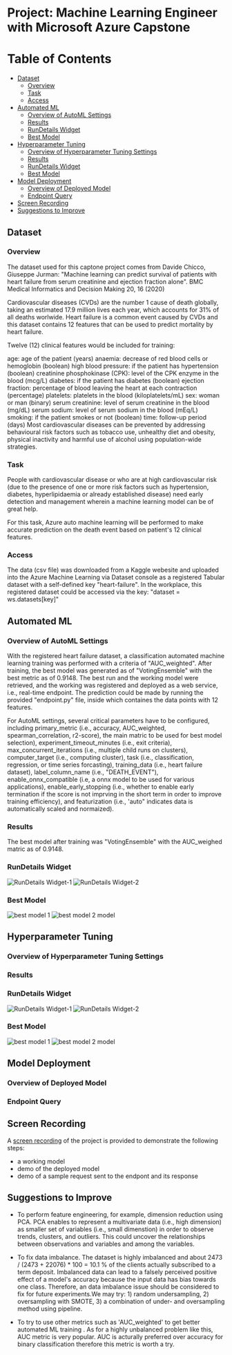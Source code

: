 # Project: Machine Learning Engineer with Microsoft Azure Capstone

# Table of Contents
<!--ts-->
- [Dataset](#dataset)
  * [Overview](#overview)
  * [Task](#task)
  * [Access](#access)
- [Automated ML](#automated-ml)
  * [Overview of AutoML Settings](#overview-of-automl-settings)
  * [Results](#results)
  * [RunDetails Widget](#rundetails-widget)
  * [Best Model](#best-model)
- [Hyperparameter Tuning](#hyperparameter-tuning)
  * [Overview of Hyperparameter Tuning Settings](#overview-of-hyperparameter-tuning-settings)
  * [Results](#results)
  * [RunDetails Widget](#rundetails-widget)
  * [Best Model](#best-model)
- [Model Deployment](#model-deployment)
  * [Overview of Deployed Model](#overview-of-deployed-model)
  * [Endpoint Query](#endpoint-query)  
- [Screen Recording](#screen-recording)
- [Suggestions to Improve](#suggestions-to-improve)
 
<!--te-->  

## Dataset

### Overview

The dataset used for this captone project comes from Davide Chicco, Giuseppe Jurman: "Machine learning can predict survival of patients with heart failure from serum creatinine and ejection fraction alone". BMC Medical Informatics and Decision Making 20, 16 (2020)

Cardiovascular diseases (CVDs) are the number 1 cause of death globally, taking an estimated 17.9 million lives each year, which accounts for 31% of all deaths worlwide. Heart failure is a common event caused by CVDs and this dataset contains 12 features that can be used to predict mortality by heart failure.

Twelve (12) clinical features would be included for training:

age: age of the patient (years)
anaemia: decrease of red blood cells or hemoglobin (boolean)
high blood pressure: if the patient has hypertension (boolean)
creatinine phosphokinase (CPK): level of the CPK enzyme in the blood (mcg/L)
diabetes: if the patient has diabetes (boolean)
ejection fraction: percentage of blood leaving the heart at each contraction (percentage)
platelets: platelets in the blood (kiloplatelets/mL)
sex: woman or man (binary)
serum creatinine: level of serum creatinine in the blood (mg/dL)
serum sodium: level of serum sodium in the blood (mEq/L)
smoking: if the patient smokes or not (boolean)
time: follow-up period (days)
Most cardiovascular diseases can be prevented by addressing behavioural risk factors such as tobacco use, unhealthy diet and obesity, physical inactivity and harmful use of alcohol using population-wide strategies.

### Task

People with cardiovascular disease or who are at high cardiovascular risk (due to the presence of one or more risk factors such as hypertension, diabetes, hyperlipidaemia or already established disease) need early detection and management wherein a machine learning model can be of great help.

For this task, Azure auto machine learning will be performed to make accurate prediction on the death event based on patient's 12 clinical features.

### Access

The data (csv file) was downloaded from a Kaggle webesite and uploaded into the Azure Machine Learning via Dataset console as a registered Tabular dataset with a self-defined key "heart-failure".
In the workplace, this registered dataset could be accessed via the key: "dataset = ws.datasets[key]"

## Automated ML

### Overview of AutoML Settings 

With the registered heart failure dataset, a classification automated machine learning training was performed with a criteria of "AUC_weighted". 
After training, the best model was generated as of "VotingEnsemble" with the best metric as of 0.9148. The best run and the working model were retrieved, and the working was registered and deployed as a web service, i.e., real-time endpoint. 
The prediction could be made by running the provided "endpoint.py" file, inside which containes the data points with 12 features. 

For AutoML settings, several critical parameters have to be configured, including primary_metric (i.e., accuracy, AUC_weighted, spearman_correlation, r2-score), the main matric to be used for best model selection), experiment_timeout_minutes (i.e., exit criteria), max_concurrent_iterations (i.e., multiple child runs on clusters), computer_target (i.e., computing cluster), task (i.e., classification, regression, or time series forcasting), training_data (i.e., heart failure dataset), label_column_name (i.e., "DEATH_EVENT"), enable_onnx_compatible (i.e, a onnx model to be used for various applications), enable_early_stopping (i.e., whether to enable early termination if the score is not imprving in the short term in order to improve training efficiency), and featurization (i.e., 'auto" indicates data is automatically scaled and normaized). 

### Results

The best model after training was "VotingEnsemble" with the AUC_weighed matric as of 0.9148.

### RunDetails Widget
![RunDetails Widget-1](https://github.com/tanglijhu/nd00333_AZMLND_operationalizing_ML_project/blob/main/img/RunDetails-Widget-1_new.PNG?raw=true)
![RunDetails Widget-2](https://github.com/tanglijhu/nd00333_AZMLND_operationalizing_ML_project/blob/main/img/RunDetails-Widget-2_new.PNG?raw=true)

### Best Model
![best model 1](https://github.com/tanglijhu/nd00333_AZMLND_operationalizing_ML_project/blob/main/img/best%20model%20-%201_new.PNG?raw=true)
![best model 2](https://github.com/tanglijhu/nd00333_AZMLND_operationalizing_ML_project/blob/main/img/best%20model%20-%202_new.PNG?raw=true) model


## Hyperparameter Tuning

### Overview of Hyperparameter Tuning Settings 

### Results


### RunDetails Widget
![RunDetails Widget-1](https://github.com/tanglijhu/nd00333_AZMLND_operationalizing_ML_project/blob/main/img/RunDetails-Widget-1_new.PNG?raw=true)
![RunDetails Widget-2](https://github.com/tanglijhu/nd00333_AZMLND_operationalizing_ML_project/blob/main/img/RunDetails-Widget-2_new.PNG?raw=true)

### Best Model
![best model 1](https://github.com/tanglijhu/nd00333_AZMLND_operationalizing_ML_project/blob/main/img/best%20model%20-%201_new.PNG?raw=true)
![best model 2](https://github.com/tanglijhu/nd00333_AZMLND_operationalizing_ML_project/blob/main/img/best%20model%20-%202_new.PNG?raw=true) model

## Model Deployment

### Overview of Deployed Model 

### Endpoint Query

## Screen Recording

A [screen recording](https://youtu.be/f7VzVPqbxpY) of the project is provided to demonstrate the following steps: 

* a working model
* demo of the deployed model
* demo of a sample request sent to the endpont and its response 

## Suggestions to Improve

* To perform feature engineering, for example, dimension reduction using PCA. PCA enables to represent a multivariate data (i.e., high dimension) as smaller set of variables (i.e., small dimenstion) in order to observe trends, clusters, and outliers. This could uncover the relationships between observations and variables and among the variables.

* To fix data imbalance. The dataset is highly imbalanced and about 2473 / (2473 + 22076) * 100 = 10.1 % of the clients actually subscribed to a term deposit. Imbalanced data can lead to a falsely perceived positive effect of a model's accuracy because the input data has bias towards one class. Therefore, an data imbalance issue should be considered to fix for future experiments.We may try: 1) random undersampling, 2) oversampling with SMOTE, 3) a combination of under- and oversampling method using pipeline.

* To try to use other metrics such as 'AUC_weighted' to get better automated ML training . As for a highly unbalanced problem like this, AUC metric is very popular. AUC is acturally preferred over accuracy for binary classification therefore this metric is worth a try.

